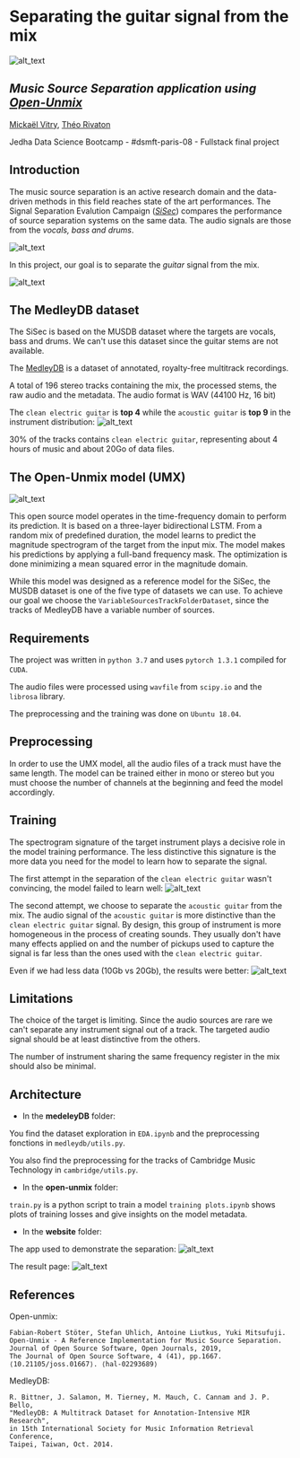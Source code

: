 # Separating the guitar signal from the mix
![alt_text](./media/app_header.png)
## _Music Source Separation application using [Open-Unmix](https://github.com/sigsep/open-unmix-pytorch)_

[Mickaël Vitry](https://www.linkedin.com/in/micka%C3%ABl-vitry-b605489b/),
[Théo Rivaton](https://www.linkedin.com/in/th%C3%A9o-rivaton-890804123/)

Jedha Data Science Bootcamp - #dsmft-paris-08 - Fullstack final project

## Introduction

The music source separation is an active research domain and the data-driven methods in this field reaches state of the art performances. The Signal Separation Evalution Campaign (*[SiSec](https://sisec18.unmix.app/#/)*) compares the performance of source separation systems on the same data. The audio signals are those from the _vocals, bass and drums_.

![alt_text](./media/sisec.svg)

In this project, our goal is to separate the _guitar_ signal from the mix.

![alt_text](./media/guitar.svg)

## The MedleyDB dataset

The SiSec is based on the MUSDB dataset where the targets are vocals, bass and drums. We can't use this dataset since the guitar stems are not available.

The [MedleyDB](https://medleydb.weebly.com/) is a dataset of annotated, royalty-free multitrack recordings.

A total of 196 stereo tracks containing the mix, the processed stems, the raw audio and the metadata. The audio format is WAV (44100 Hz, 16 bit)

The `clean electric guitar` is **top 4** while the `acoustic guitar` is **top 9** in the instrument distribution:
![alt_text](./medleydb/images/dist_instrument.png)

30% of the tracks contains `clean electric guitar`, representing about 4 hours of music and about 20Go of data files.

## The Open-Unmix model (UMX)
![alt_text](./media/open_unmix.png)

This open source model operates in the time-frequency domain to perform its prediction. It is based on a three-layer bidirectional LSTM. From a random mix of predefined duration, the model learns to predict the magnitude spectrogram of the target from the input mix. The model makes his predictions by applying a full-band frequency mask. The optimization is done minimizing a mean squared error in the magnitude domain.

While this model was designed as a reference model for the SiSec, the MUSDB dataset is one of the five type of datasets we can use. To achieve our goal we choose the `VariableSourcesTrackFolderDataset`, since the tracks of MedleyDB have a variable number of sources.

## Requirements

The project was written in `python 3.7` and uses `pytorch 1.3.1` compiled for `CUDA`.

The audio files were processed using `wavfile` from `scipy.io` and the `librosa` library.

The preprocessing and the training was done on `Ubuntu 18.04`.

## Preprocessing

In order to use the UMX model, all the audio files of a track must have the same length. The model can be trained either in mono or stereo but you must choose the number of channels at the beginning and feed the model accordingly.

## Training

The spectrogram signature of the target instrument plays a decisive role in the model training performance. The less distinctive this signature is the more data you need for the model to learn how to separate the signal. 

The first attempt in the separation of the `clean electric guitar` wasn't convincing, the model failed to learn well:
![alt_text](./media/celg_training_plots.png)

The second attempt, we choose to separate the `acoustic guitar` from the mix. The audio signal of the `acoustic guitar` is more distinctive than the `clean electric guitar` signal. By design, this group of instrument is more homogeneous in the process of creating sounds. They usually don't have many effects applied on and the number of pickups used to capture the signal is far less than the ones used with the `clean electric guitar`. 

Even if we had less data (10Gb vs 20Gb), the results were better:
![alt_text](./media/acg_training_plots.png)

## Limitations

The choice of the target is limiting. Since the audio sources are rare we can't separate any instrument signal out of a track. The targeted audio signal should be at least distinctive from the others.

The number of instrument sharing the same frequency register in the mix should also be minimal.

## Architecture

* In the **medeleyDB** folder:

You find the dataset exploration in `EDA.ipynb` and the preprocessing fonctions in `medleydb/utils.py`.

You also find the preprocessing for the tracks of Cambridge Music Technology in `cambridge/utils.py`.

* In the **open-unmix** folder:

`train.py` is a python script to train a model
`training plots.ipynb` shows plots of training losses and give insights on the model metadata.

* In the **website** folder:

The app used to demonstrate the separation:
![alt_text](./media/website_main_page.png)

The result page:
![alt_text](./media/website_results_page.png)


## References
Open-unmix:
```
Fabian-Robert Stöter, Stefan Uhlich, Antoine Liutkus, Yuki Mitsufuji.
Open-Unmix - A Reference Implementation for Music Source Separation.
Journal of Open Source Software, Open Journals, 2019,
The Journal of Open Source Software, 4 (41), pp.1667.
⟨10.21105/joss.01667⟩. ⟨hal-02293689⟩
```

MedleyDB:
```
R. Bittner, J. Salamon, M. Tierney, M. Mauch, C. Cannam and J. P. Bello,
"MedleyDB: A Multitrack Dataset for Annotation-Intensive MIR Research",
in 15th International Society for Music Information Retrieval Conference,
Taipei, Taiwan, Oct. 2014.
```
